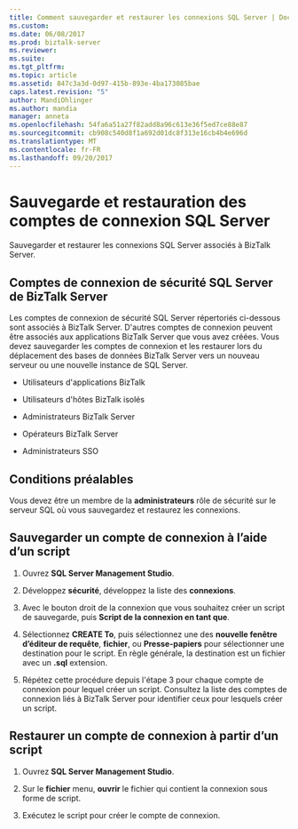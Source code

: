 ```yaml
---
title: Comment sauvegarder et restaurer les connexions SQL Server | Documents Microsoft
ms.custom: 
ms.date: 06/08/2017
ms.prod: biztalk-server
ms.reviewer: 
ms.suite: 
ms.tgt_pltfrm: 
ms.topic: article
ms.assetid: 847c3a3d-0d97-415b-893e-4ba173085bae
caps.latest.revision: "5"
author: MandiOhlinger
ms.author: mandia
manager: anneta
ms.openlocfilehash: 54fa6a51a27f82add8a96c613e36f5ed7ce88e87
ms.sourcegitcommit: cb908c540d8f1a692d01dc8f313e16cb4b4e696d
ms.translationtype: MT
ms.contentlocale: fr-FR
ms.lasthandoff: 09/20/2017
---
```

# <a name="how-to-back-up-and-restore-sql-server-logins"></a>Sauvegarde et restauration des comptes de connexion SQL Server
Sauvegarder et restaurer les connexions SQL Server associés à BizTalk Server.  
  
## <a name="biztalk-server-sql-server-security-logins"></a>Comptes de connexion de sécurité SQL Server de BizTalk Server  
 Les comptes de connexion de sécurité SQL Server répertoriés ci-dessous sont associés à BizTalk Server. D'autres comptes de connexion peuvent être associés aux applications BizTalk Server que vous avez créées. Vous devez sauvegarder les comptes de connexion et les restaurer lors du déplacement des bases de données BizTalk Server vers un nouveau serveur ou une nouvelle instance de SQL Server.  
  
-   Utilisateurs d'applications BizTalk  
  
-   Utilisateurs d'hôtes BizTalk isolés  
  
-   Administrateurs BizTalk Server  
  
-   Opérateurs BizTalk Server  
  
-   Administrateurs SSO  

## <a name="prerequisites"></a>Conditions préalables  
Vous devez être un membre de la **administrateurs** rôle de sécurité sur le serveur SQL où vous sauvegardez et restaurez les connexions.  
  
## <a name="back-up-a-login-using-a-script"></a>Sauvegarder un compte de connexion à l’aide d’un script  
  
1.  Ouvrez **SQL Server Management Studio**.  
  
2.  Développez **sécurité**, développez la liste des **connexions**.  
  
3.  Avec le bouton droit de la connexion que vous souhaitez créer un script de sauvegarde, puis **Script de la connexion en tant que**.  
  
4.  Sélectionnez **CREATE To**, puis sélectionnez une des **nouvelle fenêtre d’éditeur de requête**, **fichier**, ou **Presse-papiers** pour sélectionner une destination pour le script. En règle générale, la destination est un fichier avec un **.sql** extension.  
  
5.  Répétez cette procédure depuis l'étape 3 pour chaque compte de connexion pour lequel créer un script. Consultez la liste des comptes de connexion liés à BizTalk Server pour identifier ceux pour lesquels créer un script.  
  
## <a name="restore-a-login-from-a-script"></a>Restaurer un compte de connexion à partir d’un script  
  
1.  Ouvrez **SQL Server Management Studio**.  
  
2.  Sur le **fichier** menu, **ouvrir** le fichier qui contient la connexion sous forme de script.  
  
3.  Exécutez le script pour créer le compte de connexion.